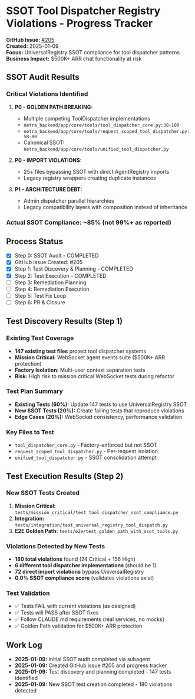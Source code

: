 # SSOT Tool Dispatcher Registry Violations - Progress Tracker

**GitHub Issue:** [#205](https://github.com/netra-systems/netra-apex/issues/205)  
**Created:** 2025-01-09  
**Focus:** UniversalRegistry SSOT compliance for tool dispatcher patterns  
**Business Impact:** $500K+ ARR chat functionality at risk

## SSOT Audit Results

### Critical Violations Identified
1. **P0 - GOLDEN PATH BREAKING:**
   - Multiple competing ToolDispatcher implementations
   - `netra_backend/app/core/tools/tool_dispatcher_core.py:38-100`
   - `netra_backend/app/core/tools/request_scoped_tool_dispatcher.py:58-80`
   - Canonical SSOT: `netra_backend/app/core/tools/unified_tool_dispatcher.py`

2. **P0 - IMPORT VIOLATIONS:**
   - 25+ files bypassing SSOT with direct AgentRegistry imports
   - Legacy registry wrappers creating duplicate instances

3. **P1 - ARCHITECTURE DEBT:**
   - Admin dispatcher parallel hierarchies
   - Legacy compatibility layers with composition instead of inheritance

### Actual SSOT Compliance: ~85% (not 99%+ as reported)

## Process Status
- [x] Step 0: SSOT Audit - COMPLETED
- [x] GitHub Issue Created: #205
- [x] Step 1: Test Discovery & Planning - COMPLETED
- [x] Step 2: Test Execution - COMPLETED
- [ ] Step 3: Remediation Planning
- [ ] Step 4: Remediation Execution
- [ ] Step 5: Test Fix Loop
- [ ] Step 6: PR & Closure

## Test Discovery Results (Step 1)

### Existing Test Coverage
- **147 existing test files** protect tool dispatcher systems
- **Mission Critical:** WebSocket agent events suite ($500K+ ARR protection)
- **Factory Isolation:** Multi-user context separation tests
- **Risk:** High risk to mission critical WebSocket tests during refactor

### Test Plan Summary
- **Existing Tests (60%):** Update 147 tests to use UniversalRegistry SSOT
- **New SSOT Tests (20%):** Create failing tests that reproduce violations
- **Edge Cases (20%):** WebSocket consistency, performance validation

### Key Files to Test
- `tool_dispatcher_core.py` - Factory-enforced but not SSOT
- `request_scoped_tool_dispatcher.py` - Per-request isolation
- `unified_tool_dispatcher.py` - SSOT consolidation attempt

## Test Execution Results (Step 2)

### New SSOT Tests Created
1. **Mission Critical:** `tests/mission_critical/test_tool_dispatcher_ssot_compliance.py`
2. **Integration:** `tests/integration/test_universal_registry_tool_dispatch.py`
3. **E2E Golden Path:** `tests/e2e/test_golden_path_with_ssot_tools.py`

### Violations Detected by New Tests
- **180 total violations** found (24 Critical + 156 High)
- **6 different tool dispatcher implementations** (should be 1)
- **72 direct import violations** bypass UniversalRegistry
- **0.0% SSOT compliance score** (validates violations exist)

### Test Validation
- ✅ Tests FAIL with current violations (as designed)
- ✅ Tests will PASS after SSOT fixes  
- ✅ Follow CLAUDE.md requirements (real services, no mocks)
- ✅ Golden Path validation for $500K+ ARR protection

## Work Log
- **2025-01-09:** Initial SSOT audit completed via subagent
- **2025-01-09:** Created GitHub issue #205 and progress tracker
- **2025-01-09:** Test discovery and planning completed - 147 tests identified
- **2025-01-09:** New SSOT test creation completed - 180 violations detected